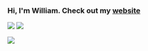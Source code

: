 ### Hi, I'm William. Check out my [website](https://williammawang.com)

[![](https://img.shields.io/badge/linkedin-%230077B5.svg?style=for-the-badge&logo=linkedin)](https://www.linkedin.com/in/williammawang/)
[![](https://img.shields.io/badge/Spotify-1ED760?style=for-the-badge&logo=spotify&logoColor=white)](https://open.spotify.com/user/21zdwau7mfrwuuywowr5uczci)

<img src="https://github-readme-stats.vercel.app/api/top-langs?username=Chinesegala"/>
